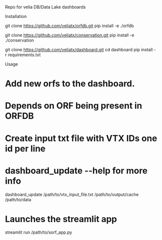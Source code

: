 Repo for velia DB/Data Lake dashboards

Installation

git clone https://github.com/veliatx/orfdb.git
pip install -e ./orfdb

git clone https://github.com/veliatx/conservation.git
pip install -e ./conservation

git clone https://github.com/veliatx/dashboard.git
cd dashboard
pip install -r requirements.txt

Usage
# Add new orfs to the dashboard.
# Depends on ORF being present in ORFDB
# Create input txt file with VTX IDs one id per line
# dashboard_update --help for more info
dashboard_update /path/to/vtx_input_file.txt /path/to/output/cache /path/to/data

# Launches the streamlit app
streamlit run /path/to/sorf_app.py


